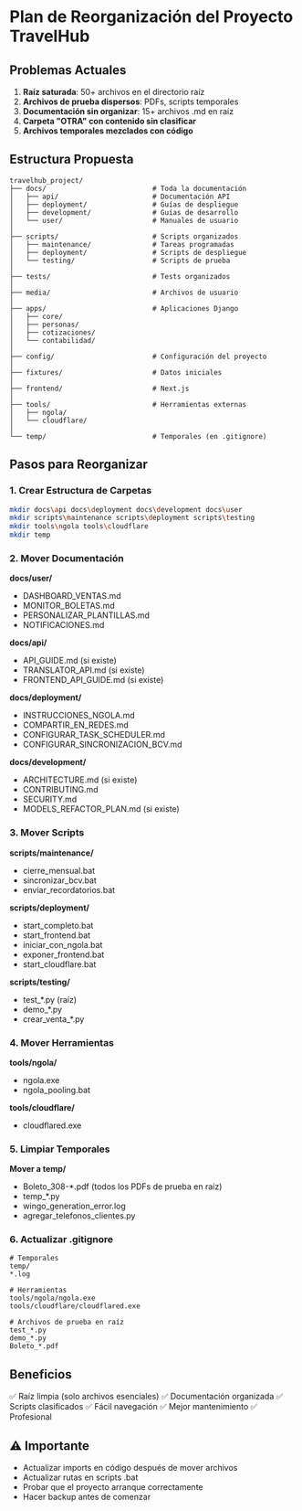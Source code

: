 # Plan de Reorganización del Proyecto TravelHub

## Problemas Actuales
1. **Raíz saturada**: 50+ archivos en el directorio raíz
2. **Archivos de prueba dispersos**: PDFs, scripts temporales
3. **Documentación sin organizar**: 15+ archivos .md en raíz
4. **Carpeta "OTRA" con contenido sin clasificar**
5. **Archivos temporales mezclados con código**

## Estructura Propuesta

```
travelhub_project/
├── docs/                          # Toda la documentación
│   ├── api/                       # Documentación API
│   ├── deployment/                # Guías de despliegue
│   ├── development/               # Guías de desarrollo
│   └── user/                      # Manuales de usuario
│
├── scripts/                       # Scripts organizados
│   ├── maintenance/               # Tareas programadas
│   ├── deployment/                # Scripts de despliegue
│   └── testing/                   # Scripts de prueba
│
├── tests/                         # Tests organizados
│
├── media/                         # Archivos de usuario
│
├── apps/                          # Aplicaciones Django
│   ├── core/
│   ├── personas/
│   ├── cotizaciones/
│   └── contabilidad/
│
├── config/                        # Configuración del proyecto
│
├── fixtures/                      # Datos iniciales
│
├── frontend/                      # Next.js
│
├── tools/                         # Herramientas externas
│   ├── ngola/
│   └── cloudflare/
│
└── temp/                          # Temporales (en .gitignore)
```

## Pasos para Reorganizar

### 1. Crear Estructura de Carpetas

```bash
mkdir docs\api docs\deployment docs\development docs\user
mkdir scripts\maintenance scripts\deployment scripts\testing
mkdir tools\ngola tools\cloudflare
mkdir temp
```

### 2. Mover Documentación

**docs/user/**
- DASHBOARD_VENTAS.md
- MONITOR_BOLETAS.md
- PERSONALIZAR_PLANTILLAS.md
- NOTIFICACIONES.md

**docs/api/**
- API_GUIDE.md (si existe)
- TRANSLATOR_API.md (si existe)
- FRONTEND_API_GUIDE.md (si existe)

**docs/deployment/**
- INSTRUCCIONES_NGOLA.md
- COMPARTIR_EN_REDES.md
- CONFIGURAR_TASK_SCHEDULER.md
- CONFIGURAR_SINCRONIZACION_BCV.md

**docs/development/**
- ARCHITECTURE.md (si existe)
- CONTRIBUTING.md
- SECURITY.md
- MODELS_REFACTOR_PLAN.md (si existe)

### 3. Mover Scripts

**scripts/maintenance/**
- cierre_mensual.bat
- sincronizar_bcv.bat
- enviar_recordatorios.bat

**scripts/deployment/**
- start_completo.bat
- start_frontend.bat
- iniciar_con_ngola.bat
- exponer_frontend.bat
- start_cloudflare.bat

**scripts/testing/**
- test_*.py (raíz)
- demo_*.py
- crear_venta_*.py

### 4. Mover Herramientas

**tools/ngola/**
- ngola.exe
- ngola_pooling.bat

**tools/cloudflare/**
- cloudflared.exe

### 5. Limpiar Temporales

**Mover a temp/**
- Boleto_308-*.pdf (todos los PDFs de prueba en raíz)
- temp_*.py
- wingo_generation_error.log
- agregar_telefonos_clientes.py

### 6. Actualizar .gitignore

```gitignore
# Temporales
temp/
*.log

# Herramientas
tools/ngola/ngola.exe
tools/cloudflare/cloudflared.exe

# Archivos de prueba en raíz
test_*.py
demo_*.py
Boleto_*.pdf
```

## Beneficios

✅ Raíz limpia (solo archivos esenciales)
✅ Documentación organizada
✅ Scripts clasificados
✅ Fácil navegación
✅ Mejor mantenimiento
✅ Profesional

## ⚠️ Importante

- Actualizar imports en código después de mover archivos
- Actualizar rutas en scripts .bat
- Probar que el proyecto arranque correctamente
- Hacer backup antes de comenzar
